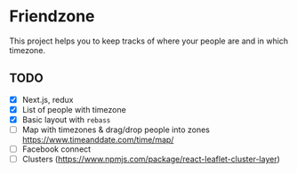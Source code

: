 # Friendzone

This project helps you to keep tracks of where your people are and in which timezone.

## TODO

- [x] Next.js, redux
- [x] List of people with timezone
- [x] Basic layout with `rebass`
- [ ] Map with timezones & drag/drop people into zones https://www.timeanddate.com/time/map/
- [ ] Facebook connect
- [ ] Clusters (https://www.npmjs.com/package/react-leaflet-cluster-layer)
